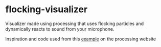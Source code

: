 flocking-visualizer
===================

Visualizer made using processing that uses flocking particles and dynamically reacts to sound from your microphone. 

Inspiration and code used from this [example](https://processing.org/examples/flocking.html) on the processing website